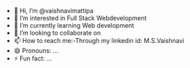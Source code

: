 - 👋 Hi, I’m @vaishnavimattipa
- 👀 I’m interested in Full Stack Webdevelopment
- 🌱 I’m currently learning Web development
- 💞️ I’m looking to collaborate on 
- 📫 How to reach me:-Through my linkedin id: M.S.Vaishnavi
- 😄 Pronouns: ...
- ⚡ Fun fact: ...

<!---
vaishnavimattipa/vaishnavimattipa is a ✨ special ✨ repository because its `README.md` (this file) appears on your GitHub profile.
You can click the Preview link to take a look at your changes.
--->

